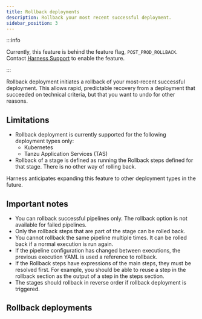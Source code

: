 ```yaml
---
title: Rollback deployments
description: Rollback your most recent successful deployment.
sidebar_position: 3
---
```


:::info

Currently, this feature is behind the feature flag, `POST_PROD_ROLLBACK`. Contact [Harness Support](mailto:support@harness.io) to enable the feature.

:::

Rollback deployment initiates a rollback of your most-recent successful deployment. This allows rapid, predictable recovery from a deployment that succeeded on technical criteria, but that you want to undo for other reasons.

## Limitations

- Rollback deployment is currently supported for the following deployment types only: 
  - Kubernetes
  - Tanzu Application Services (TAS)
- Rollback of a stage is defined as running the Rollback steps defined for that stage. There is no other way of rolling back.

Harness anticipates expanding this feature to other deployment types in the future.

## Important notes

- You can rollback successful pipelines only. The rollback option is not available for failed pipelines.
- Only the rollback steps that are part of the stage can be rolled back.
- You cannot rollback the same pipeline multiple times. It can be rolled back if a normal execution is run again.
- If the pipeline configuration has changed between executions, the previous execution YAML is used a reference to rollback.
- If the Rollback steps have expressions of the main steps, they must be resolved first. For example, you should be able to reuse a step in the rollback section as the output of a step in the steps section.
- The stages should rollback in reverse order if rollback deployment is triggered. 

## Rollback deployments

